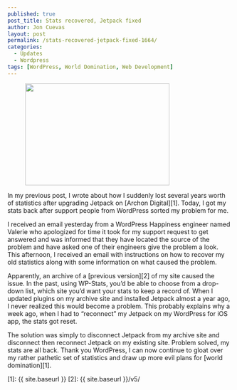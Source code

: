 ```yaml
---
published: true
post_title: Stats recovered, Jetpack fixed
author: Jon Cuevas
layout: post
permalink: /stats-recovered-jetpack-fixed-1664/
categories:
  - Updates
  - Wordpress
tags: [WordPress, World Domination, Web Development]
---
```

<figure><img class="alignleft" title="screenshot of Jetpack website" src="{{ site.baseurl }}/assets/images/legacy/v5/Screen-Shot-2012-12-02-at-9.54.48-PM.png" alt="" width="324" height="229" /></figure> 
In my previous post, I wrote about how I suddenly lost several years worth of statistics after upgrading Jetpack on [Archon Digital][1]. Today, I got my stats back after support people from WordPress sorted my problem for me.

I received an email yesterday from a WordPress Happiness engineer named Valerie who apologized for time it took for my support request to get answered and was informed that they have located the source of the problem and have asked one of their engineers give the problem a look. This afternoon, I received an email with instructions on how to recover my old statistics along with some information on what caused the problem.

Apparently, an archive of a [previous version][2] of my site caused the issue. In the past, using WP-Stats, you&#8217;d be able to choose from a drop-down list, which site you&#8217;d want your stats to keep a record of. When I updated plugins on my archive site and installed Jetpack almost a year ago, I never realized this would become a problem. This probably explains why a week ago, when I had to &#8220;reconnect&#8221; my Jetpack on my WordPress for iOS app, the stats got reset.

The solution was simply to disconnect Jetpack from my archive site and disconnect then reconnect Jetpack on my existing site. Problem solved, my stats are all back. Thank you WordPress, I can now continue to gloat over my rather pathetic set of statistics and draw up more evil plans for [world domination][1].

 [1]: {{ site.baseurl }}
 [2]: {{ site.baseurl }}/v5/